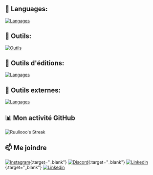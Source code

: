 ## 🚀 Languages:
[![Langages](https://skillicons.dev/icons?i=js,html,css,java,flutter,docker,cs,py,tailwind,php,mysql,bootstrap)]()

## 🚀 Outils:
[![Outils](https://skillicons.dev/icons?i=wordpress,ubuntu,linux,windows,debian,bash,figma)]()
## 🚀 Outils d'éditions:
[![Langages](https://skillicons.dev/icons?i=vscode,pycharm,phpstorm,notion,idea,sublime,md)]()
## 🚀 Outils externes:
[![Langages](https://skillicons.dev/icons?i=unity,blender,arduino,github,gmail,linkedin,discord,bots)]()

## 📊 Mon activité GitHub

![Ruuliooo's Streak](https://github-readme-streak-stats.herokuapp.com/?user=Ruuliooo&theme=vue-dark&hide_border=true)

## 📫 Me joindre

[![Instagram](https://skillicons.dev/icons?i=instagram)](https://www.instagram.com/julesuire/){:target="_blank"}
[![Discord](https://skillicons.dev/icons?i=discord)](https://discord.gg/H6942CWPuU){:target="_blank"}
[![Linkedin](https://skillicons.dev/icons?i=linkedin)](https://fr.linkedin.com/in/jules-suire-ba1a18291){:target="_blank"}
<a href="https://fr.linkedin.com/in/jules-suire-ba1a18291" target="_blank">
    <img src="https://skillicons.dev/icons?i=linkedin" alt="Linkedin">
</a>

